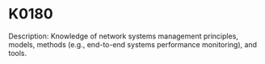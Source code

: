 # K0180
Description: Knowledge of network systems management principles, models, methods (e.g., end-to-end systems performance monitoring), and tools.
